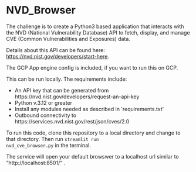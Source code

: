 # NVD_Browser
The challenge is to create a Python3 based application that interacts with the NVD (National Vulnerability Database) API to fetch, display, and manage CVE (Common Vulnerabilities and Exposures) data.

Details about this API can be found here: https://nvd.nist.gov/developers/start-here.

The GCP App engine config is included, if you want to run this on GCP.

This can be run locally.  The requirements include:
<ul>
<li>An API key that can be generated from https://nvd.nist.gov/developers/request-an-api-key</li>
<li>Python v.3.12 or greater</li>
<li>Install any modules needed as described in 'requirements.txt'</li>
<li>Outbound connectivity to https://services.nvd.nist.gov/rest/json/cves/2.0</li>
</ul>

To run this code, clone this repository to a local directory and change to that directory.
Then run <code>streamlit run nvd_cve_browser.py</code> in the terminal.

The service will open your default browswer to a localhost url similar to “http://localhost:8501/“ .  

